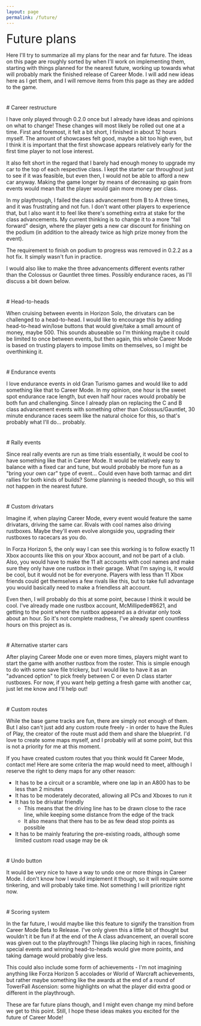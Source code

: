 ```yaml
---
layout: page
permalink: /future/
---
```



<font size="6">Future plans</font>
<div style="margin-top: 15px"></div>

Here I'll try to summarize all my plans for the near and far future.
The ideas on this page are roughly sorted by when I'll work on implementing them, starting with things planned for the nearest future, working up towards what will probably mark the finished release of Career Mode.
I will add new ideas here as I get them, and I will remove items from this page as they are added to the game.


<div style="margin-top: 37px"></div>
# Career restructure

I have only played through 0.2.0 once but I already have ideas and opinions on what to change!
These changes will most likely be rolled out one at a time.
First and foremost, it felt a bit short, I finished in about 12 hours myself.
The amount of showcases felt good, maybe a bit too high even, but I think it is important that the first showcase appears relatively early for the first time player to not lose interest.

It also felt short in the regard that I barely had enough money to upgrade my car to the top of each respective class.
I kept the starter car throughout just to see if it was feasible, but even then, I would not be able to afford a new car anyway.
Making the game longer by means of decreasing xp gain from events would mean that the player would gain more money per class.

In my playthrough, I failed the class advancement from B to A three times, and it was frustrating and not fun.
I don't want other players to experience that, but I also want it to feel like there's something extra at stake for the class advancements.
My current thinking is to change it to a more "fail forward" design, where the player gets a new car discount for finishing on the podium (in addition to the already twice as high prize money from the event).

The requirement to finish on podium to progress was removed in 0.2.2 as a hot fix.
It simply wasn't fun in practice.

I would also like to make the three advancements different events rather than the Colossus or Gauntlet three times.
Possibly endurance races, as I'll discuss a bit down below.


<div style="margin-top: 37px"></div>
# Head-to-heads

When cruising between events in Horizon Solo, the drivatars can be challenged to a head-to-head.
I would like to encourage this by adding head-to-head win/lose buttons that would give/take a small amount of money, maybe 500.
This sounds abuseable so I'm thinking maybe it could be limited to once between events, but then again, this whole Career Mode is based on trusting players to impose limits on themselves, so I might be overthinking it.


<div style="margin-top: 37px"></div>
# Endurance events

I love endurance events in old Gran Turismo games and would like to add something like that to Career Mode.
In my opinion, one hour is the sweet spot endurance race length, but even half hour races would probably be both fun and challenging.
Since I already plan on replacing the C and B class advancement events with something other than Colossus/Gauntlet, 30 minute endurance races seem like the natural choice for this, so that's probably what I'll do... probably.


<div style="margin-top: 37px"></div>
# Rally events

Since real rally events are run as time trials essentially, it would be cool to have something like that in Career Mode.
It would be relatively easy to balance with a fixed car and tune, but would probably be more fun as a "bring your own car" type of event...
Could even have both tarmac and dirt rallies for both kinds of builds?
Some planning is needed though, so this will not happen in the nearest future.


<div style="margin-top: 37px"></div>
# Custom drivatars

Imagine if, when playing Career Mode, every event would feature the same drivatars, driving the same car.
Rivals with cool names also driving rustboxes.
Maybe they'll even evolve alongside you, upgrading their rustboxes to racecars as you do.

In Forza Horizon 5, the only way I can see this working is to follow exactly 11 Xbox accounts like this on your Xbox account, and not be part of a club.
Also, you would have to make the 11 alt accounts with cool names and make sure they only have one rustbox in their garage.
What I'm saying is, it would be cool, but it would not be for everyone.
Players with less than 11 Xbox friends could get themselves a few rivals like this, but to take full advantage you would basically need to make a friendless alt account.

Even then, I will probably do this at some point, because I think it would be cool.
I've already made one rustbox account, McMillipede#8621, and getting to the point where the rustbox appeared as a drivatar only took about an hour.
So it's not complete madness, I've already spent countless hours on this project as is.


<div style="margin-top: 37px"></div>
# Alternative starter cars

After playing Career Mode one or even more times, players might want to start the game with another rustbox from the roster.
This is simple enough to do with some save file trickery, but I would like to have it as an "advanced option" to pick freely between C or even D class starter rustboxes.
For now, if you want help getting a fresh game with another car, just let me know and I'll help out!


<div style="margin-top: 37px"></div>
# Custom routes

While the base game tracks are fun, there are simply not enough of them.
But I also can't just add any custom route freely - in order to have the Rules of Play, the creator of the route must add them and share the blueprint.
I'd love to create some maps myself, and I probably will at some point, but this is not a priority for me at this moment.

If you have created custom routes that you think would fit Career Mode, contact me!
Here are some criteria the map would need to meet, although I reserve the right to deny maps for any other reason:
  * It has to be a circuit or a scramble, where one lap in an A800 has to be less than 2 minutes
  * It has to be moderately decorated, allowing all PCs and Xboxes to run it
  * It has to be drivatar friendly
      * This means that the driving line has to be drawn close to the race line, while keeping some distance from the edge of the track
      * It also means that there has to be as few dead stop points as possible
  * It has to be mainly featuring the pre-existing roads, although some limited custom road usage may be ok


<div style="margin-top: 37px"></div>
# Undo button

It would be very nice to have a way to undo one or more things in Career Mode.
I don't know how I would implement it though, so it will require some tinkering, and will probably take time.
Not something I will prioritize right now.


<div style="margin-top: 37px"></div>
# Scoring system

In the far future, I would maybe like this feature to signify the transition from Career Mode Beta to Release.
I've only given this a little bit of thought but wouldn't it be fun if at the end of the A class advancement, an overall score was given out to the playthrough?
Things like placing high in races, finishing special events and winning head-to-heads would give more points, and taking damage would probably give less.

This could also include some form of achievements - I'm not imagining anything like Forza Horizon 5 accolades or World of Warcraft achievements, but rather maybe something like the awards at the end of a round of TowerFall Ascension:
some highlights on what the player did extra good or different in the playthrough.

These are far future plans though, and I might even change my mind before we get to this point.
Still, I hope these ideas makes you excited for the future of Career Mode!

